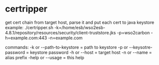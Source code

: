 # certripper
get cert chain from target host, parse it and put each cert to java keystore
example: ./certripper.sh -k=/home/esb/wso2esb-4.8.1/repository/resources/security/client-truststore.jks -p=wso2carbon -h=example.com:443 -n=example.com

commands:
-k    or --path-to-keystore  = path to keystore
-p    or --keysotre-password = keystore password
-h    or --host              = target host
-n    or --name              = alias prefix
-help or --usage             = this help
